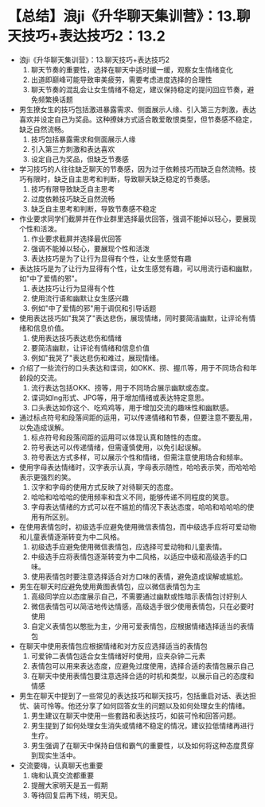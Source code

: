 # 【总结】浪ji《升华聊天集训营》：13.聊天技巧+表达技巧2：13.2

-   浪ji《升华聊天集训营》：13.聊天技巧+表达技巧2
    1.  聊天节奏的重要性，选择在聊天中适时缓一缓，观察女生情绪变化
    2.  出道即巅峰可能导致审美疲劳，需要考虑进度选择的合理性
    3.  聊天节奏的混乱会让女生情绪不稳定，建议保持稳定的提问回应节奏，避免频繁换话题
-   男生撩女生的技巧包括激进暴露需求、侧面展示人缘、引入第三方刺激，表达喜欢并设定自己为奖品。这种撩妹方式适合敢爱敢恨类型，但节奏感不稳定，缺乏自然流畅。
    1.  技巧包括暴露需求和侧面展示人缘
    2.  引入第三方刺激和表达喜欢
    3.  设定自己为奖品，但缺乏节奏感
-   学习技巧的人往往缺乏聊天的节奏感，因为过于依赖技巧而缺乏自然流畅。技巧有限时，缺乏自主思考和判断，导致聊天缺乏稳定的节奏感。
    1.  技巧有限导致缺乏自主思考
    2.  过度依赖技巧缺乏自然流畅
    3.  缺乏自主思考和判断，导致节奏感不稳定
-   作业要求同学们截屏并在作业群里选择最优回答，强调不能掉以轻心，要展现个性和活泼。
    1.  作业要求截屏并选择最优回答
    2.  强调不能掉以轻心，要展现个性和活泼
    3.  表达技巧是为了让行为显得有个性，让女生感觉有趣
-   表达技巧是为了让行为显得有个性，让女生感觉有趣，可以用流行语和幽默，如"中了爱情的邪"。
    1.  表达技巧让行为显得有个性
    2.  使用流行语和幽默让女生感兴趣
    3.  例如"中了爱情的邪"用于调侃和引导话题
-   使用表达技巧如"我哭了"表达悲伤，展现情绪，同时要简洁幽默，让评论有情绪和信息价值。
    1.  使用表达技巧表达悲伤和情绪
    2.  要简洁幽默，让评论有情绪和信息价值
    3.  例如"我哭了"表达悲伤和难过，展现情绪。
-   介绍了一些流行的口头表达和谍词，如OKK、捞、握爪等，用于不同场合和年龄段的交流。
    1.  流行表达包括OKK、捞等，用于不同场合展示幽默或态度。
    2.  谍词如Ing形式、JPG等，用于增加情绪或表达特定意思。
    3.  口头表达如你这个、吃鸡鸡等，用于增加交流的趣味性和幽默感。
-   通过标点符号和段落间距的运用，可以传递情绪和节奏，但要注意不要乱用，以免造成误解。
    1.  标点符号和段落间距的运用可以体现认真和随性的态度。
    2.  符号表达可以传递情绪，但需谨慎使用，以免引起误解。
    3.  符号表达方式多样，可以展示个性和情绪，但需注意使用场合和频率。
-   使用字母表达情绪时，汉字表示认真，字母表示随性，哈哈表示笑，而哈哈哈表示更强烈的笑。
    1.  汉字和字母的使用方式反映了对待聊天的态度。
    2.  哈哈和哈哈哈的使用频率和含义不同，能够传递不同程度的笑意。
    3.  字母表达情绪的方式可以在不尴尬的情况下表达态度，哈哈和哈哈哈的使用有所区别。
-   在使用表情包时，初级选手应避免使用微信表情包，而中级选手应将可爱动物和儿童表情逐渐转变为中二风格。
    1.  初级选手应避免使用微信表情包，应选择可爱动物和儿童表情。
    2.  中级选手应将表情包逐渐转变为中二风格，以适应中级和高级选手的口味。
    3.  使用表情包时要注意选择适合对方口味的表情，避免造成误解或尴尬。
-   男生在聊天时应避免使用黄图表情包，应以微信表情包为主
    1.  高级同学应以态度展示自己，不需要通过幽默或性暗示表情包讨好别人
    2.  微信表情包可以简洁地传达情感，高级选手很少使用表情包，只在必要时使用
    3.  自定义表情包以憨批为主，少用可爱表情包，应根据情绪选择适当的表情包
-   在聊天中使用表情包应根据情绪和对方反应选择适当的表情包
    1.  可爱钟二表情包适合女生情绪好时使用，应夹杂钟二元素
    2.  表情包可以用来表达态度，应避免过度使用，选择合适的表情包展示自己
    3.  在聊天中使用表情包要注意选择合适的时机和类型，以展示自己的态度和情感
-   男生在聊天中提到了一些常见的表达技巧和聊天技巧，包括重启对话、表达担忧、装可怜等。他还分享了如何回答女生的问题以及如何处理女生的情绪。
    1.  男生建议在聊天中使用一些套路和表达技巧，如装可怜和回答问题。
    2.  男生提到了如何处理女生消失或情绪不稳定的情况，建议拉低情绪再进行生疗。
    3.  男生强调了在聊天中保持自信和霸气的重要性，以及如何将这种态度贯穿到现实生活中。
-   交流要嗨，认真聊天也重要
    1.  嗨和认真交流都重要
    2.  提醒大家明天是五一假期
    3.  等待回复后再下线，明天见。